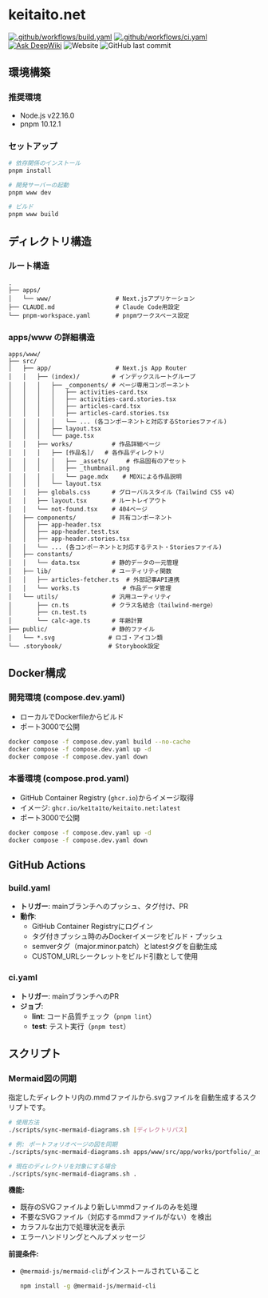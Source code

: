 # keitaito.net

[![.github/workflows/build.yaml](https://github.com/ke1ta1to/keitaito.net/actions/workflows/build.yaml/badge.svg)](https://github.com/ke1ta1to/keitaito.net/actions/workflows/build.yaml)
[![.github/workflows/ci.yaml](https://github.com/ke1ta1to/keitaito.net/actions/workflows/ci.yaml/badge.svg)](https://github.com/ke1ta1to/keitaito.net/actions/workflows/ci.yaml)
[![Ask DeepWiki](https://deepwiki.com/badge.svg)](https://deepwiki.com/ke1ta1to/keitaito.net)
![Website](https://img.shields.io/website?url=https%3A%2F%2Fkeitaito.net%2F&up_message=online&down_message=offline)
![GitHub last commit](https://img.shields.io/github/last-commit/ke1ta1to/keitaito.net)

## 環境構築

### 推奨環境

- Node.js v22.16.0
- pnpm 10.12.1

### セットアップ

```bash
# 依存関係のインストール
pnpm install

# 開発サーバーの起動
pnpm www dev

# ビルド
pnpm www build
```

## ディレクトリ構造

### ルート構造

```
.
├── apps/
│   └── www/                  # Next.jsアプリケーション
├── CLAUDE.md                 # Claude Code用設定
└── pnpm-workspace.yaml       # pnpmワークスペース設定
```

### apps/www の詳細構造

```
apps/www/
├── src/
│   ├── app/                  # Next.js App Router
│   │   ├── (index)/         # インデックスルートグループ
│   │   │   ├── _components/ # ページ専用コンポーネント
│   │   │   │   ├── activities-card.tsx
│   │   │   │   ├── activities-card.stories.tsx
│   │   │   │   ├── articles-card.tsx
│   │   │   │   ├── articles-card.stories.tsx
│   │   │   │   └── ... (各コンポーネントと対応するStoriesファイル)
│   │   │   ├── layout.tsx
│   │   │   └── page.tsx
│   │   ├── works/           # 作品詳細ページ
│   │   │   ├── [作品名]/   # 各作品ディレクトリ
│   │   │   │   ├── _assets/     # 作品固有のアセット
│   │   │   │   ├── _thumbnail.png
│   │   │   │   └── page.mdx    # MDXによる作品説明
│   │   │   └── layout.tsx
│   │   ├── globals.css      # グローバルスタイル（Tailwind CSS v4）
│   │   ├── layout.tsx       # ルートレイアウト
│   │   └── not-found.tsx    # 404ページ
│   ├── components/          # 共有コンポーネント
│   │   ├── app-header.tsx
│   │   ├── app-header.test.tsx
│   │   ├── app-header.stories.tsx
│   │   └── ... (各コンポーネントと対応するテスト・Storiesファイル)
│   ├── constants/
│   │   └── data.tsx         # 静的データの一元管理
│   ├── lib/                 # ユーティリティ関数
│   │   ├── articles-fetcher.ts  # 外部記事API連携
│   │   └── works.ts            # 作品データ管理
│   └── utils/               # 汎用ユーティリティ
│       ├── cn.ts            # クラス名結合（tailwind-merge）
│       ├── cn.test.ts
│       └── calc-age.ts      # 年齢計算
├── public/                  # 静的ファイル
│   └── *.svg               # ロゴ・アイコン類
└── .storybook/             # Storybook設定
```

## Docker構成

### 開発環境 (compose.dev.yaml)

- ローカルでDockerfileからビルド
- ポート3000で公開

```bash
docker compose -f compose.dev.yaml build --no-cache
docker compose -f compose.dev.yaml up -d
docker compose -f compose.dev.yaml down
```

### 本番環境 (compose.prod.yaml)

- GitHub Container Registry (`ghcr.io`)からイメージ取得
- イメージ: `ghcr.io/ke1ta1to/keitaito.net:latest`
- ポート3000で公開

```bash
docker compose -f compose.dev.yaml up -d
docker compose -f compose.dev.yaml down
```

## GitHub Actions

### build.yaml

- **トリガー**: mainブランチへのプッシュ、タグ付け、PR
- **動作**:
  - GitHub Container Registryにログイン
  - タグ付きプッシュ時のみDockerイメージをビルド・プッシュ
  - semverタグ（major.minor.patch）とlatestタグを自動生成
  - CUSTOM_URLシークレットをビルド引数として使用

### ci.yaml

- **トリガー**: mainブランチへのPR
- **ジョブ**:
  - **lint**: コード品質チェック（`pnpm lint`）
  - **test**: テスト実行（`pnpm test`）

## スクリプト

### Mermaid図の同期

指定したディレクトリ内の.mmdファイルから.svgファイルを自動生成するスクリプトです。

```bash
# 使用方法
./scripts/sync-mermaid-diagrams.sh [ディレクトリパス]

# 例: ポートフォリオページの図を同期
./scripts/sync-mermaid-diagrams.sh apps/www/src/app/works/portfolio/_assets

# 現在のディレクトリを対象にする場合
./scripts/sync-mermaid-diagrams.sh .
```

**機能:**

- 既存のSVGファイルより新しいmmdファイルのみを処理
- 不要なSVGファイル（対応するmmdファイルがない）を検出
- カラフルな出力で処理状況を表示
- エラーハンドリングとヘルプメッセージ

**前提条件:**

- `@mermaid-js/mermaid-cli`がインストールされていること
  ```bash
  npm install -g @mermaid-js/mermaid-cli
  ```

